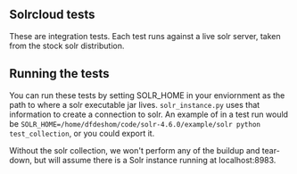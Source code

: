 Solrcloud tests
----------------

These are integration tests. Each test runs against a live solr
server, taken from the stock solr distribution.

Running the tests
------------------
You can run these tests by setting SOLR_HOME in your enviornment 
as the path to where a solr executable jar lives. 
`solr_instance.py` uses that information to create a connection to solr. 
An example of in a test run would be 
`SOLR_HOME=/home/dfdeshom/code/solr-4.6.0/example/solr python test_collection`,
or you could export it.

Without the solr collection, we won't perform any of the buildup and tear-down, but 
will assume there is a Solr instance running at localhost:8983.